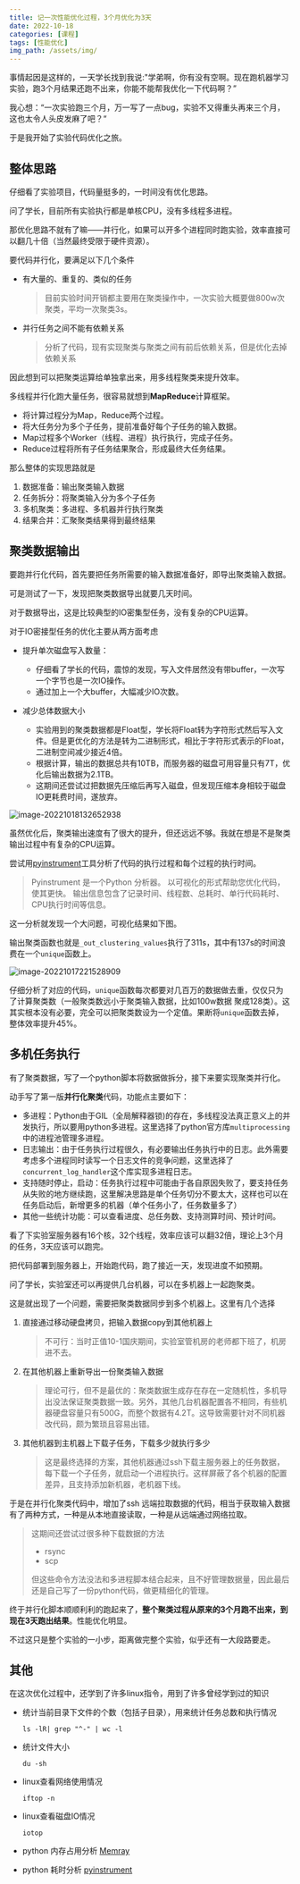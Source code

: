 ```yaml
---
title: 记一次性能优化过程，3个月优化为3天
date: 2022-10-18
categories: [课程]
tags: [性能优化]   
img_path: /assets/img/
---
```


事情起因是这样的，一天学长找到我说:"学弟啊，你有没有空啊。现在跑机器学习实验，跑3个月结果还跑不出来，你能不能帮我优化一下代码啊？”

我心想：“一次实验跑三个月，万一写了一点bug，实验不又得重头再来三个月，这也太令人头皮发麻了吧？“

于是我开始了实验代码优化之旅。

## 整体思路

仔细看了实验项目，代码量挺多的，一时间没有优化思路。

问了学长，目前所有实验执行都是单核CPU，没有多线程多进程。

那优化思路不就有了嘛——并行化，如果可以开多个进程同时跑实验，效率直接可以翻几十倍（当然最终受限于硬件资源）。

要代码并行化，要满足以下几个条件

- 有大量的、重复的、类似的任务

  >目前实验时间开销都主要用在聚类操作中，一次实验大概要做800w次聚类，平均一次聚类3s。

- 并行任务之间不能有依赖关系

  > 分析了代码，现有实现聚类与聚类之间有前后依赖关系，但是优化去掉依赖关系

因此想到可以把聚类运算给单独拿出来，用多线程聚类来提升效率。

多线程并行化跑大量任务，很容易就想到**MapReduce**计算框架。

- 将计算过程分为Map，Reduce两个过程。
- 将大任务分为多个子任务，提前准备好每个子任务的输入数据。
- Map过程多个Worker（线程、进程）执行执行，完成子任务。
- Reduce过程将所有子任务结果聚合，形成最终大任务结果。

那么整体的实现思路就是

1. 数据准备：输出聚类输入数据
2. 任务拆分：将聚类输入分为多个子任务
3. 多机聚类：多进程、多机器并行执行聚类
4. 结果合并：汇聚聚类结果得到最终结果

## 聚类数据输出

要跑并行化代码，首先要把任务所需要的输入数据准备好，即导出聚类输入数据。

可是测试了一下，发现把聚类数据导出就要几天时间。

对于数据导出，这是比较典型的IO密集型任务，没有复杂的CPU运算。

对于IO密接型任务的优化主要从两方面考虑

- 提升单次磁盘写入数量：

  - 仔细看了学长的代码，震惊的发现，写入文件居然没有带buffer，一次写一个字节也是一次IO操作。
  - 通过加上一个大buffer，大幅减少IO次数。

- 减少总体数据大小

  - 实验用到的聚类数据都是Float型，学长将Float转为字符形式然后写入文件。但是更优化的方法是转为二进制形式，相比于字符形式表示的Float，二进制空间减少接近4倍。
  - 根据计算，输出的数据总共有10TB，而服务器的磁盘可用容量只有7T，优化后输出数据为2.1TB。
  - 这期间还尝试过把数据先压缩后再写入磁盘，但发现压缩本身相较于磁盘IO更耗费时间，遂放弃。


![image-20221018132652938](2022-10-17-记一次性能优化过程.assets/image-20221018132652938.png)

虽然优化后，聚类输出速度有了很大的提升，但还远远不够。我就在想是不是聚类输出过程中有复杂的CPU运算。

尝试用[pyinstrument](https://github.com/joerick/pyinstrument)工具分析了代码的执行过程和每个过程的执行时间。

>Pyinstrument 是一个Python 分析器。 以可视化的形式帮助您优化代码，使其更快。 输出信息包含了记录时间、线程数、总耗时、单行代码耗时、CPU执行时间等信息。

这一分析就发现一个大问题，可视化结果如下图。

输出聚类函数也就是`_out_clustering_values`执行了311s，其中有137s的时间浪费在一个`unique`函数上。

![image-20221017221528909](2022-10-17-记一次性能优化过程.assets/image-20221017221528909.png)

仔细分析了对应的代码，`unique`函数每次都要对几百万的数据做去重，仅仅只为了计算聚类数（一般聚类数远小于聚类输入数据，比如100w数据 聚成128类）。这其实根本没有必要，完全可以把聚类数设为一个定值。果断将`unique`函数去掉，整体效率提升45%。

## 多机任务执行

有了聚类数据，写了一个python脚本将数据做拆分，接下来要实现聚类并行化。

动手写了第一版**并行化聚类**代码，功能点主要如下：

- 多进程：Python由于GIL（全局解释器锁)的存在，多线程没法真正意义上的并发执行，所以要用python多进程。这里选择了python官方库`multiprocessing`中的进程池管理多进程。
- 日志输出：由于任务执行过程很久，有必要输出任务执行中的日志。此外需要考虑多个进程同时读写一个日志文件的竞争问题，这里选择了`concurrent_log_handler`这个库实现多进程日志。
- 支持随时停止，启动：任务执行过程中可能由于各自原因失败了，要支持任务从失败的地方继续跑，这里解决思路是单个任务切分不要太大，这样也可以在任务启动后，新增更多的机器（单个任务小了，任务数量多了）
- 其他一些统计功能：可以查看进度、总任务数、支持测算时间、预计时间。

看了下实验室服务器有16个核，32个线程，效率应该可以翻32倍，理论上3个月的任务，3天应该可以跑完。

把代码部署到服务器上，开始跑代码，跑了接近一天，发现进度不如预期。

问了学长，实验室还可以再提供几台机器，可以在多机器上一起跑聚类。

这是就出现了一个问题，需要把聚类数据同步到多个机器上。这里有几个选择

1. 直接通过移动硬盘拷贝，把输入数据copy到其他机器上

   >不可行：当时正值10-1国庆期间，实验室管机房的老师都下班了，机房进不去。

2. 在其他机器上重新导出一份聚类输入数据

   >理论可行，但不是最优的：聚类数据生成存在存在一定随机性，多机导出没法保证聚类数据一致。另外，其他几台机器配置各不相同，有些机器硬盘容量只有500G，而整个数据有4.2T。这导致需要针对不同机器改代码，颇为繁琐且容易出错。

3. 其他机器到主机器上下载子任务，下载多少就执行多少

   >这是最终选择的方案，其他机器通过ssh下载主服务器上的任务数据，每下载一个子任务，就启动一个进程执行。这样屏蔽了各个机器的配置差异，且支持添加新机器，老机器下线。

于是在并行化聚类代码中，增加了ssh 远端拉取数据的代码，相当于获取输入数据有了两种方式，一种是从本地直接读取，一种是从远端通过网络拉取。

>这期间还尝试过很多种下载数据的方法
>
>- rsync 
>- scp 
>
>但这些命令方法没法和多进程脚本结合起来，且不好管理数据量，因此最后还是自己写了一份python代码，做更精细化的管理。



终于并行化脚本顺顺利利的跑起来了，**整个聚类过程从原来的3个月跑不出来，到现在3天跑出结果**。性能优化明显。

不过这只是整个实验的一小步，距离做完整个实验，似乎还有一大段路要走。

## 其他

在这次优化过程中，还学到了许多linux指令，用到了许多曾经学到过的知识

- 统计当前目录下文件的个数（包括子目录），用来统计任务总数和执行情况

  ```
  ls -lR| grep "^-" | wc -l
  ```

- 统计文件大小

  ```
  du -sh
  ```

- linux查看网络使用情况

  ```
  iftop -n
  ```

- linux查看磁盘IO情况

  ```
  iotop
  ```

- python 内存占用分析 [Memray](https://github.com/bloomberg/memray)

- python 耗时分析 [pyinstrument](https://github.com/joerick/pyinstrument)

  